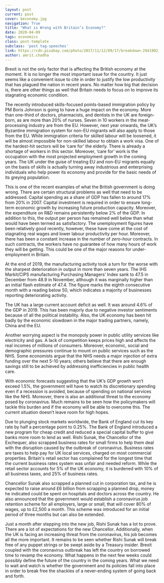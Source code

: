```yaml
---
layout: post
current: post
cover: beconomy.jpg
navigation: True
title: "What is Wrong with Britain’s Economy?"
date: 2020-04-09
tags: economics
class: post-template
subclass: 'post tag-speeches'
link: https://cdn.pixabay.com/photo/2017/11/12/09/17/breakdown-2941902_960_720.jpg
author: amrit.chadha
--- 
```

Brexit is not the only factor that is affecting the British economy at the moment. It is no longer the most important issue for the country. It just seems like a convenient issue to cite in order to justify the low productivity that has plagued the nation in recent years. No matter how big that decision is, there are other things as well that Britain needs to focus on to improve its stagnating economic condition.

  

The recently introduced skills-focused points-based immigration policy by PM Boris Johnson is going to have a huge impact on the economy. More than one-third of doctors, pharmacists, and dentists in the UK are foreign-born, as are more than 20% of nurses. Seven in 10 workers in the meat-processing industry are from the EU. However, next year onwards, the UK’s Byzantine immigration system for non-EU migrants will also apply to those from the EU. While immigration criteria for skilled labour will be loosened, it will be almost impossible for non-skilled labour to obtain a work visa. One of the hardest-hit sectors will be ‘care for’ the elderly. There is already a shortage of workers in this sector. Moreover, ‘care for’ work is the occupation with the most projected employment growth in the coming years. The UK under the guise of treating EU and non-EU migrants equally on the basis of skills is actually turning away industrious and enterprising individuals who help power its economy and provide for the basic needs of its greying population.

  

This is one of the recent examples of what the British government is doing wrong. There are certain structural problems as well that need to be addressed. Capital spending as a share of GDP has fallen to around 17% from 20% in 2007. Capital investment is required in order to ensure long-term economic growth by increasing future production capacity. Moreover, the expenditure on R&D remains persistently below 2% of the GDP. In addition to this, the output per person has remained well below than what would have been termed as satisfactory. The unemployment figures have been relatively good recently, however, these have come at the cost of stagnating real wages and lower labour productivity per hour. Moreover, there has been a constant increase in the number of *zero-hour* contracts. In such contracts, the workers have no guarantee of how many hours of work they will be getting. This could be one of the major reasons for under-employment in Britain.

  

At the end of 2019, the manufacturing activity took a turn for the worse with the sharpest deterioration in output in more than seven years. The IHS Markit/CIPS manufacturing Purchasing Managers’ Index sank to 47.5 in December from 48.9 in November, although it was marginally higher than an initial flash estimate of 47.4. The figure marks the eighth consecutive month with a reading below 50, which indicates a majority of businesses reporting deteriorating activity.

  

The UK has a large current account deficit as well. It was around 4.6% of the GDP in 2019. This has been majorly due to negative investor sentiments because of all the political instability. Also, the UK economy has been hit badly by the economic slowdown in the major trading partners, namely, China and the EU.

  

Another worrying aspect is the monopoly power in public utility services like electricity and gas. A lack of competition keeps prices high and affects the real incomes of millions of consumers. Moreover, economic, social and demographic pressures continue to mount on public services such as the NHS. Some economists argue that the NHS needs a major injection of extra funding over the next 5-10 years; others believe that there are enough savings still to be achieved by addressing inefficiencies in public health care.

  

With economic forecasts suggesting that the UK’s GDP growth won’t exceed 1.5%, the government will have to watch its discretionary spending even if a recession is avoided, because of spending on national services like the NHS. Moreover, there is also an additional threat to the economy posed by coronavirus. Much remains to be seen how the policymakers will tackle this burden and if the economy will be able to overcome this. The current situation doesn’t leave room for high hopes.

Due to plunging stock markets worldwide, the Bank of England cut its key rate by half a percentage point to 0.25%.  The Bank of England introduced a new program for cheap credit and reduced a special capital buffer to give banks more room to lend as well. Rishi Sunak, the Chancellor of the Exchequer,  also scrapped business rates for small firms to help them deal with the disruption caused by the outbreak of coronavirus. Business rates are taxes to help pay for UK local services, charged on most commercial properties. Britain's retail sector has complained for the longest time that the current business rates system was unfair and needed reform. While the retail sector accounts for 5% of the UK economy, it is burdened with 10% of all business taxes, and 25% of business rates.

Chancellor Sunak also scrapped a planned cut in corporation tax, and he is expected to raise around £6 billion from scrapping a planned drop, money he indicated could be spent on hospitals and doctors across the country. He also announced that the government would establish a coronavirus job retention scheme for all employers, large or small, that will cover 80% of wages, up to £2,500 a month. This scheme was introduced for an initial period of three months but can also be extended.

Just a month after stepping into the new job, Rishi Sunak has a lot to prove. There are a lot of expectations for the new Chancellor. Additionally, when the UK is facing an increasing threat from the coronavirus, his job becomes all the more important. It remains to be seen whether Rishi Sunak will break free of any puppet strings or be swept aside by a Treasury insider. Brexit coupled with the coronavirus outbreak has left the country on borrowed time to revamp the economy. What happens in the next few weeks could possibly define the future of the country in the coming years. What we need to wait and watch is whether the government and its policies fall into place in order to break free the shackles of a never-ending system of going back and forth.

